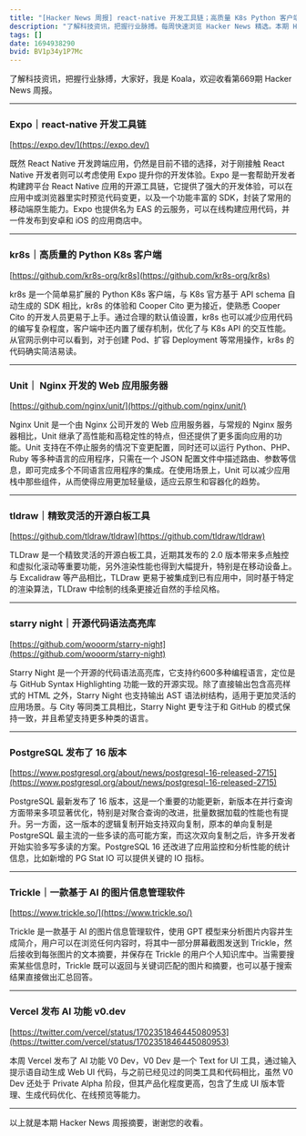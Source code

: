 ```yaml
---
title: "[Hacker News 周报] react-native 开发工具链；高质量 K8s Python 客户端；PostgreSQL 发布 16 版本"
description: "了解科技资讯，把握行业脉搏。每周快速浏览 Hacker News 精选。本期 Hacker Newsletter 地址：https://mailchi.mp/hackernewsletter/669"
tags: []
date: 1694938290
bvid: BV1p34y1P7Mc
---
```

了解科技资讯，把握行业脉搏，大家好，我是 Koala，欢迎收看第669期 Hacker News 周报。

---

### Expo｜react-native 开发工具链
[https://expo.dev/](https://expo.dev/)

既然 React Native 开发跨端应用，仍然是目前不错的选择，对于刚接触 React Native 开发者则可以考虑使用 Expo 提升你的开发体验。Expo 是一套帮助开发者构建跨平台 React Native 应用的开源工具链，它提供了强大的开发体验，可以在应用中或浏览器里实时预览代码变更，以及一个功能丰富的 SDK，封装了常用的移动端原生能力。Expo 也提供名为 EAS 的云服务，可以在线构建应用代码，并一件发布到安卓和 iOS 的应用商店中。

---

### kr8s｜高质量的 Python K8s 客户端
[https://github.com/kr8s-org/kr8s](https://github.com/kr8s-org/kr8s)

kr8s 是一个简单易扩展的 Python K8s 客户端，与 K8s 官方基于 API schema 自动生成的 SDK 相比，kr8s 的体验和 Cooper Cito 更为接近，使熟悉 Cooper Cito 的开发人员更易于上手。通过合理的默认值设置，kr8s 也可以减少应用代码的编写复杂程度，客户端中还内置了缓存机制，优化了与 K8s API 的交互性能。从官网示例中可以看到，对于创建 Pod、扩容 Deployment 等常用操作，kr8s 的代码确实简洁易读。

---

### Unit｜ Nginx 开发的 Web 应用服务器
[https://github.com/nginx/unit/](https://github.com/nginx/unit/)

Nginx Unit 是一个由 Nginx 公司开发的 Web 应用服务器，与常规的 Nginx 服务器相比，Unit 继承了高性能和高稳定性的特点，但还提供了更多面向应用的功能。Unit 支持在不停止服务的情况下变更配置，同时还可以运行 Python、PHP、Ruby 等多种语言的应用程序，只需在一个 JSON 配置文件中描述路由、参数等信息，即可完成多个不同语言应用程序的集成。在使用场景上，Unit 可以减少应用栈中那些组件，从而使得应用更加轻量级，适应云原生和容器化的趋势。

---

### tldraw｜精致灵活的开源白板工具
[https://github.com/tldraw/tldraw](https://github.com/tldraw/tldraw)

TLDraw 是一个精致灵活的开源白板工具，近期其发布的 2.0 版本带来多点触控和虚拟化滚动等重要功能，另外渲染性能也得到大幅提升，特别是在移动设备上。与 Excalidraw 等产品相比，TLDraw 更易于被集成到已有应用中，同时基于特定的渲染算法，TLDraw 中绘制的线条更接近自然的手绘风格。

---

### starry night｜开源代码语法高亮库
[https://github.com/wooorm/starry-night](https://github.com/wooorm/starry-night)

Starry Night 是一个开源的代码语法高亮库，它支持约600多种编程语言，定位是与 GitHub Syntax Highlighting 功能一致的开源实现。除了直接输出包含高亮样式的 HTML 之外，Starry Night 也支持输出 AST 语法树结构，适用于更加灵活的应用场景。与 City 等同类工具相比，Starry Night 更专注于和 GitHub 的模式保持一致，并且希望支持更多种类的语言。

---

### PostgreSQL 发布了 16 版本
[https://www.postgresql.org/about/news/postgresql-16-released-2715](https://www.postgresql.org/about/news/postgresql-16-released-2715)

PostgreSQL 最新发布了 16 版本，这是一个重要的功能更新，新版本在并行查询方面带来多项显著优化，特别是对聚合查询的改进，批量数据加载的性能也有提升。另一方面，这一版本的逻辑复制开始支持双向复制，原本的单向复制是 PostgreSQL 最主流的一些多读的高可能方案，而这次双向复制之后，许多开发者开始实验多写多读的方案。PostgreSQL 16 还改进了应用监控和分析性能的统计信息，比如新增的 PG Stat IO 可以提供关键的 IO 指标。

---

### Trickle｜一款基于 AI 的图片信息管理软件
[https://www.trickle.so/](https://www.trickle.so/)

Trickle 是一款基于 AI 的图片信息管理软件，使用 GPT 模型来分析图片内容并生成简介，用户可以在浏览任何内容时，将其中一部分屏幕截图发送到 Trickle，然后接收到每张图片的文本摘要，并保存在 Trickle 的用户个人知识库中。当需要搜索某些信息时，Trickle 既可以返回与关键词匹配的图片和摘要，也可以基于搜索结果直接做出汇总回答。

---

### Vercel 发布 AI 功能 v0.dev
[https://twitter.com/vercel/status/1702351846445080953](https://twitter.com/vercel/status/1702351846445080953)

本周 Vercel 发布了 AI 功能 V0 Dev，V0 Dev 是一个 Text for UI 工具，通过输入提示语自动生成 Web UI 代码，与之前已经见过的同类工具和代码相比，虽然 V0 Dev 还处于 Private Alpha 阶段，但其产品化程度更高，包含了生成 UI 版本管理、生成代码优化、在线预览等能力。

---

以上就是本期 Hacker News 周报摘要，谢谢您的收看。


